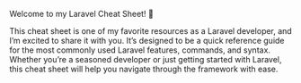 
Welcome to my Laravel Cheat Sheet! 🚀

This cheat sheet is one of my favorite resources as a Laravel developer, and I’m excited to share it with you. It’s designed to be a quick reference guide for the most commonly used Laravel features, commands, and syntax. Whether you’re a seasoned developer or just getting started with Laravel, this cheat sheet will help you navigate through the framework with ease.
